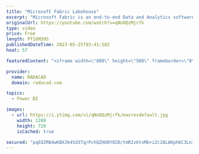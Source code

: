 ```yaml
---
title: "Microsoft Fabric Lakehouse"
excerpt: "Microsoft Fabric is an end-to-end Data and Analytics software-as-a-service cloud offering by Microsoft. One of the important objects of Microsoft Fabric is Lakehouse. In this article and video, you will learn what Microsoft Fabric Lakehouse is and how to create it, load data into it, and read data from"
originalUrl: https://youtube.com/watch?v=qNoOQzMjrfk
type: video
price: Free
length: PT16M39S
publishedDateTime: 2023-05-25T03:41:58Z
heat: 57

featuredContent: "<iframe width=\"800\" height=\"500\" frameborder=\"0\" src=\"https://www.youtube.com/embed/qNoOQzMjrfk\" allow=\"accelerometer; autoplay; encrypted-media; gyroscope; picture-in-picture\" allowfullscreen></iframe>"

provider:
  name: RADACAD
  domain: radacad.com

topics:
  - Power BI

images:
  - url: https://i.ytimg.com/vi/qNoOQzMjrfk/maxresdefault.jpg
    width: 1280
    height: 720
    isCached: true

secured: "pqEOZRB4wKBX3k4Sd3Tq/PchQZHU0Y02D/tmR2z6txMb+iZcZALAKph6C3Ln1QuQfB3gd+865ZKW6zSQ71tlHba+YnmCAgIyBsdk0bKTkrXFfBM5vnYXULJvDE7radMriA6bjyCJ4ecYI6OXwFob9iHC1URJxRsnAPekHCTXf1sBfms4Lf+MjdrIhuh9bjlw+Wa05rmjo/KUINA9p0SImjRvu+czFD1sX1yeUiG//0a40dUWtd7RunJJpicRdYJHiWAw1HPnj9GglpF1e2dYEMPksGxIUhBq0vn9IDXRTZyWeMR6gSQc/N+1btFBsGhRSTURRW9wqtWMBrTnPQrcLDnLVbSanN9BgjvY6kxrPmH2JLR0qOcH8ro9wQvJqwfgBRZ2u7avMR+lJ85XID42AfzWRpMnZ1R39G4WOv1GWJI=;b2LSzAPIeuKAwj2shkUU7A=="
---
```


